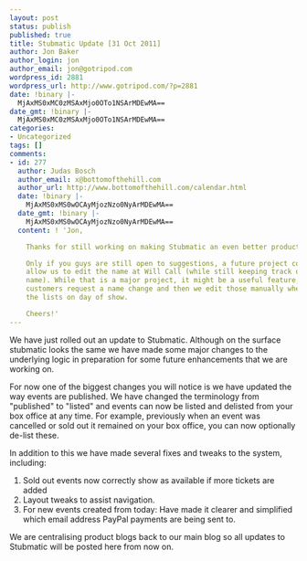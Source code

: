 ```yaml
---
layout: post
status: publish
published: true
title: Stubmatic Update [31 Oct 2011]
author: Jon Baker
author_login: jon
author_email: jon@gotripod.com
wordpress_id: 2881
wordpress_url: http://www.gotripod.com/?p=2881
date: !binary |-
  MjAxMS0xMC0zMSAxMjo0OTo1NSArMDEwMA==
date_gmt: !binary |-
  MjAxMS0xMC0zMSAxMjo0OTo1NSArMDEwMA==
categories:
- Uncategorized
tags: []
comments:
- id: 277
  author: Judas Bosch
  author_email: x@bottomofthehill.com
  author_url: http://www.bottomofthehill.com/calendar.html
  date: !binary |-
    MjAxMS0xMS0wOCAyMjozNzo0NyArMDEwMA==
  date_gmt: !binary |-
    MjAxMS0xMS0wOCAyMjozNzo0NyArMDEwMA==
  content: ! 'Jon,

    Thanks for still working on making Stubmatic an even better product yet.

    Only if you guys are still open to suggestions, a future project could be to to
    allow us to edit the name at Will Call (while still keeping track of the original
    name). While that is a major project, it might be a useful feature, as oftentimes
    customers request a name change and then we edit those manually when we compile
    the lists on day of show.

    Cheers!'
---
```

<p>We have just rolled out an update to Stubmatic. Although on the surface stubmatic looks the same we have made some major changes to the underlying logic in preparation for some future enhancements that we are working on.</p>
<p>For now one of the biggest changes you will notice is we have updated the way events are published. We have changed the terminology from "published" to "listed" and events can now be listed and delisted from your box office at any time. For example, previously when an event was cancelled or sold out it remained on your box office, you can now optionally de-list these.</p>
<p>In addition to this we have made several fixes and tweaks to the system, including:</p>
<ol>
<li>Sold out events now correctly show as available if more tickets are added</li>
<li>Layout tweaks to assist navigation.</li>
<li>For new events created from today: Have made it clearer and simplified which email address PayPal payments are being sent to.</li>
</ol>
<p>We are centralising product blogs back to our main blog so all updates to Stubmatic will be posted here from now on.</p>
